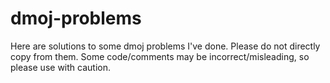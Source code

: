 # dmoj-problems

Here are solutions to some dmoj problems I've done. Please do not directly copy from them. Some code/comments may be incorrect/misleading, so please use with caution.
